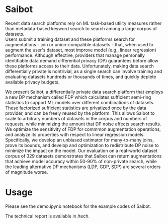 # Saibot

Recent data search platforms rely on ML task-based utility measures rather than metadata-based keyword search to search among a large corpus of datasets.   
Users submit a training dataset and  these platforms search for augmentations - join or union-compatible datasets - that, when used to augment the user's dataset, most improve model (e.g., linear regression) performance. Although effective, providers that manage personally identifiable data demand differential privacy (DP) guarantees before allow these platforms access to their data.   Unfortunately, making data search differentially private is nontrivial, as a single search can involve training and evaluating datasets hundreds or thousands of times, and quickly deplete available privacy budgets.  


We present Saibot, a differentially private data search platform that employs a new DP mechanism called FDP which calculates sufficient semi-ring statistics to support ML models over different combinations of datasets. These factorized sufficient statistics are privatized once by the data provider, and can be freely reused by the platform. This allows Saibot to scale to arbitrary numbers of datasets in the corpus and numbers of requests, while minimizing the amount that DP noise affects search results. We optimize the sensitivity of FDP for commmon augmentation operations, and analyze its properties with respect to linear regression models.  Specifically, we develop an unbiased estimator for many-to-many joins, prove its bounds, and develop  and optimization to redistribute DP noise to minimize the impact on the model. Our evaluation on a real-world dataset corpus of $329$ datasets demonstrates that Saibot can return augmentations that achieve model accuracy within 50-90% of non-private search, while the leading alternative DP mechanisms (LDP, GDP, SDP) are several orders of magnitude worse.


# Usage

Please see the demo.ipynb notebook for the example codes of Saibot.

The technical report is available in /tech.
